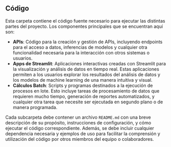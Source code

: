 ## Código

Esta carpeta contiene el código fuente necesario para ejecutar las distintas partes del proyecto. Los componentes principales que se encuentran aquí son:

- **APIs**: Código para la creación y gestión de APIs, incluyendo endpoints para el acceso a datos, inferencias de modelos y cualquier otra funcionalidad necesaria para la interacción con otros sistemas o usuarios.
- **Apps de Streamlit**: Aplicaciones interactivas creadas con Streamlit para la visualización y análisis de datos en tiempo real. Estas aplicaciones permiten a los usuarios explorar los resultados del análisis de datos y los modelos de machine learning de una manera intuitiva y visual.
- **Cálculos Batch**: Scripts y programas destinados a la ejecución de procesos en lote. Esto incluye tareas de procesamiento de datos que requieren mucho tiempo, generación de reportes automatizados, y cualquier otra tarea que necesite ser ejecutada en segundo plano o de manera programada.

Cada subcarpeta debe contener un archivo `README.md` con una breve descripción de su propósito, instrucciones de configuración, y cómo ejecutar el código correspondiente. Además, se debe incluir cualquier dependencia necesaria y ejemplos de uso para facilitar la comprensión y utilización del código por otros miembros del equipo o colaboradores.
